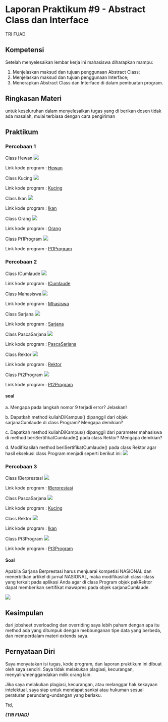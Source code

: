 # Laporan Praktikum #9 - Abstract Class dan Interface 

TRI FUAD
## Kompetensi
Setelah menyelesaikan lembar kerja ini mahasiswa diharapkan mampu: 
1. Menjelaskan maksud dan tujuan penggunaan Abstract Class;
2. Menjelaskan maksud dan tujuan penggunaan Interface; 
3. Menerapkan Abstract Class dan Interface di dalam pembuatan program. 



## Ringkasan Materi

untuk keseluruhan dalam menyelesaikan tugas yang di berikan dosen tidak ada masalah, mulai terbiasa dengan cara pengiriman 

## Praktikum

### Percobaan 1

Class Hewan
![](img/hewan.PNG)

Link kode program : 
[Hewan](../../src/9_Abstract_Class_dan_Interface/Hewan1841720139Fuad.java)

Class Kucing
![](img/kucing.PNG)

Link kode program : 
[Kucing](../../src/9_Abstract_Class_dan_Interface/Kucing1841720139Fuad.java)

Class Ikan
![](img/ikan.PNG)

Link kode program : 
[Ikan](../../src/9_Abstract_Class_dan_Interface/Ikan1841720139Fuad.java)

Class Orang
![](img/orang.PNG)

Link kode program : 
[Orang](../../src/9_Abstract_Class_dan_Interface/Orang1841720139Fuad.java)

Class Pt1Program
![](img/pt1.PNG)

Link kode program : 
[Pt1Program](../../src/9_Abstract_Class_dan_Interface/Pt1Program.java)


### Percobaan 2
Class ICumlaude
![](img/icumlaude.PNG)

Link kode program : 
[ICumlaude](../../src/9_Abstract_Class_dan_Interface/ICumlaude1841720139Fuad.java)

Class Mahasiswa
![](img/mahasiswa.PNG)

Link kode program : 
[Mhasiswa](../../src/9_Abstract_Class_dan_Interface/Mahasiswa1841720139Fuad.java)

Class Sarjana
![](img/sarjana.PNG)

Link kode program : 
[Sarjana](../../src/9_Abstract_Class_dan_Interface/Sarjana1841720139Fuad.java)

Class PascaSarjana
![](img/pascasarjana.PNG)

Link kode program : 
[PascaSarjana](../../src/9_Abstract_Class_dan_Interface/PascaSarjana1841720139Fuad.java)

Class Rektor
![](img/rektor.PNG)

Link kode program : 
[Rektor](../../src/9_Abstract_Class_dan_Interface/Rektor1841720139Fuad.java)

Class Pt2Program
![](img/pt2.PNG)

Link kode program : 
[Pt2Program](../../src/9_Abstract_Class_dan_Interface/Pt2Program.java)

#### soal
a. Mengapa pada langkah nomor 9 terjadi error? Jelaskan! 

b. Dapatkah method kuliahDiKampus() dipanggil dari objek sarjanaCumlaude di class Program? Mengapa demikian? 

c. Dapatkah method kuliahDiKampus() dipanggil dari parameter mahasiswa di method beriSertifikatCumlaude() pada class Rektor? Mengapa demikian? 

d. Modifikasilah method beriSertifikatCumlaude() pada class Rektor agar hasil eksekusi class Program menjadi seperti berikut ini: 
![](img/soalpt2.PNG)


### Percobaan 3

Class IBerprestasi
![](img/iberprestasi.PNG)

Link kode program : 
[IBerprestasi](../../src/9_Abstract_Class_dan_Interface/IBerprestasi1841720139Fuad.java)

Class PascaSarjana
![](img/pascasarjanav2.PNG)

Link kode program : 
[Kucing](../../src/9_Abstract_Class_dan_Interface/PascaSarjana1841720139Fuad.java)

Class Rektor 
![](img/rektorv2.PNG)

Link kode program : 
[Ikan](../../src/9_Abstract_Class_dan_Interface/Rektor1841720139Fuad.java)

Class Pt3Program
![](img/pt3.PNG)

Link kode program : 
[Pt3Program](../../src/9_Abstract_Class_dan_Interface/Pt2Program.java)

#### Soal
Apabila Sarjana Berprestasi harus menjuarai kompetisi NASIONAL dan menerbitkan artikel di jurnal NASIONAL, maka modifikasilah class-class yang terkait pada aplikasi Anda agar di class Program objek pakRektor dapat memberikan sertifikat mawapres pada objek sarjanaCumlaude. 

![](img/soalpt3.PNG)


## Kesimpulan

dari jobsheet overloading dan overriding saya lebih paham dengan apa itu method ada yang ditumpuk dengan mebbunganan tipe data yang berbeda, dan memperdalam materi extends saya.


## Pernyataan Diri

Saya menyatakan isi tugas, kode program, dan laporan praktikum ini dibuat oleh saya sendiri. Saya tidak melakukan plagiasi, kecurangan, menyalin/menggandakan milik orang lain.

Jika saya melakukan plagiasi, kecurangan, atau melanggar hak kekayaan intelektual, saya siap untuk mendapat sanksi atau hukuman sesuai peraturan perundang-undangan yang berlaku.

Ttd,

***(TRI FUAD)***